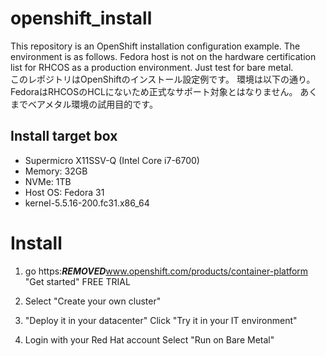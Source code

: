 # openshift_install

This repository is an OpenShift installation configuration example.
The environment is as follows. Fedora host is not on the hardware certification list for RHCOS as a production environment. Just test for bare metal.  
このレポジトリはOpenShiftのインストール設定例です。
環境は以下の通り。FedoraはRHCOSのHCLにないため正式なサポート対象とはなりません。
あくまでベアメタル環境の試用目的です。

## Install target box
 - Supermicro X11SSV-Q (Intel Core i7-6700)
 - Memory: 32GB
 - NVMe: 1TB
 - Host OS: Fedora 31
 - kernel-5.5.16-200.fc31.x86_64

# Install

1) go https:***REMOVED***www.openshift.com/products/container-platform
  "Get started" FREE TRIAL

2) Select "Create your own cluster"

3) "Deploy it in your datacenter"
   Click "Try it in your IT environment"

4) Login with your Red Hat account
   Select "Run on Bare Metal"


